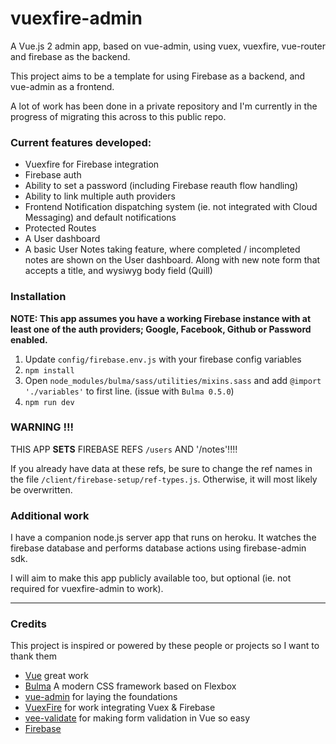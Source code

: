 # vuexfire-admin
A Vue.js 2 admin app, based on vue-admin, using vuex, vuexfire, vue-router and firebase as the backend.

This project aims to be a template for using Firebase as a backend, and vue-admin as a frontend.

A lot of work has been done in a private repository and I'm currently in the progress of migrating this across to this public repo.

### Current features developed:

- Vuexfire for Firebase integration
- Firebase auth
- Ability to set a password (including Firebase reauth flow handling)
- Ability to link multiple auth providers
- Frontend Notification dispatching system (ie. not integrated with Cloud Messaging) and default notifications
- Protected Routes
- A User dashboard
- A basic User Notes taking feature, where completed / incompleted notes are shown on the User dashboard. Along with new note form that accepts a title, and wysiwyg body field (Quill)

### Installation

**NOTE: This app assumes you have a working Firebase instance with at least one of the auth providers; Google, Facebook, Github or Password enabled.**

1. Update `config/firebase.env.js` with your firebase config variables
2. `npm install`
3.  Open `node_modules/bulma/sass/utilities/mixins.sass` and add `@import './variables'` to first line.  (issue with `Bulma 0.5.0`)
4. `npm run dev`

### WARNING !!!

THIS APP **SETS** FIREBASE REFS `/users` AND '/notes'!!!!

If you already have data at these refs, be sure to change the ref names in the file `/client/firebase-setup/ref-types.js`.  Otherwise, it will most likely be overwritten.

### Additional work

I have a companion node.js server app that runs on heroku.  It watches the firebase database and performs database actions using firebase-admin sdk.

I will aim to make this app publicly available too, but optional (ie. not required for vuexfire-admin to work).

---
### Credits

This project is inspired or powered by these people or projects so I want to thank them

- [Vue](https://github.com/vuejs/vue) great work
- [Bulma](https://github.com/jgthms/bulma) A modern CSS framework based on Flexbox
- [vue-admin](https://github.com/vue-bulma/vue-admin) for laying the foundations
- [VuexFire](https://github.com/posva/vuexfire) for work integrating Vuex & Firebase
- [vee-validate](https://github.com/baianat/vee-validate) for making form validation in Vue so easy
- [Firebase](https://firebase.google.com/)